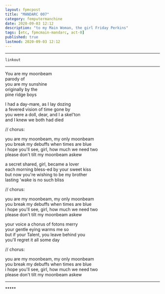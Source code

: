 ```yaml
---
layout: fpmcpost
title: "MANDARC 007"
category: femputermanchine
date: 2020-09-03 12:12
description: "to my Main Woman, the girl Friday Perkins"
tags: [etc, fpmcmain-mandarc, act-0]
published: true
lastmod: 2020-09-03 12:12
---
```


*****

`linkout`

*****

You are my moonbeam<br/>
parody of <br/>
you are my sunshine<br/>
originally by the <br/>
pine ridge boys

I had a day-mare, as I lay dozing<br/>
a fevered vision of time gone by<br/>
you were a doll, dear, and I a skel'ton<br/>
and I knew we both had died

// chorus:

you are my moonbeam, my only moonbeam<br/>
you break my debuffs when times are blue<br/>
i hope you'll see, girl, how much we need two<br/>
please don't tilt my moonbeam askew

a secret shared, girl, became a lover<br/>
each morning bless-ed by your sweet kiss<br/>
but now you're wishing to be my brother<br/>
lasting 'wake is no such bliss

// chorus:

you are my moonbeam, my only moonbeam<br/>
you break my debuffs when times are blue<br/>
i hope you'll see, girl, how much we need two<br/>
please don't tilt my moonbeam askew

your voice a chorus of fotons merry<br/>
your gentle eying warms me so<br/>
but if your Talent, you leave behind you<br/>
you'll regret it all some day 

// chorus:

you are my moonbeam, my only moonbeam<br/>
you break my debuffs when times are blue<br/>
i hope you'll see, girl, how much we need two<br/>
please don't tilt my moonbeam askew

*****
<div class="fpmc-nav">

<!--<span class="fpmc-nav-prev"><a href="{{ 'friday-i' | prepend: site.baseurl }}">PREVIOUS</a></span> -->

<!--<span class="fpmc-nav-next"><a href="{{ 'myrtle-ii' | prepend: site.baseurl }}">NEXT</a></span> -->

</div>
*****
